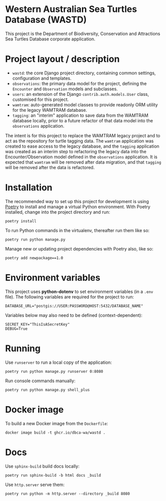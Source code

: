 # Western Australian Sea Turtles Database (WASTD)

This project is the Department of Biodiversity, Conservation and Attractions
Sea Turtles Database corporate application.

# Project layout / description

- `wastd`: the core Django project directory, containing common settings, configuration and templates.
- `observations`: the primary data model for the project, defining the `Encounter` and `Observation` models and subclasses.
- `users`: an extension of the Django `contrib.auth.models.User` class, customised for this project.
- `wamtram`: auto-generated model classes to provide readonly ORM utility for the legacy WAMTRAM database.
- `tagging`: an "interim" application to save data from the WAMTRAM database locally, prior to a future refactor of that data model into the `observations` application.

The intent is for this project to replace the WAMTRAM legacy project and to act as the repository for
turtle tagging data. The `wamtram` application was created to ease access to the legacy database, and
the `tagging` application was created as an interim step to refactoring the legacy data into the
Encounter/Observation model defined in the `observations` application. It is expected that `wamtram` will
be removed after data migration, and that `tagging` will be removed after the data is refactored.

# Installation

The recommended way to set up this project for development is using
[Poetry](https://python-poetry.org/docs/) to install and manage a virtual Python
environment. With Poetry installed, change into the project directory and run:

    poetry install

To run Python commands in the virtualenv, thereafter run them like so:

    poetry run python manage.py

Manage new or updating project dependencies with Poetry also, like so:

    poetry add newpackage==1.0

# Environment variables

This project uses **python-dotenv** to set environment variables (in a `.env` file).
The following variables are required for the project to run:

    DATABASE_URL="postgis://USER:PASSWORD@HOST:5432/DATABASE_NAME"

Variables below may also need to be defined (context-dependent):

    SECRET_KEY="ThisIsASecretKey"
    DEBUG=True

# Running

Use `runserver` to run a local copy of the application:

    poetry run python manage.py runserver 0:8080

Run console commands manually:

    poetry run python manage.py shell_plus

# Docker image

To build a new Docker image from the `Dockerfile`:

    docker image build -t ghcr.io/dbca-wa/wastd .

# Docs

Use `sphinx-build` build docs locally:

    poetry run sphinx-build -b html docs _build

Use `http.server` serve them:

    poetry run python -m http.server --directory _build 8080
